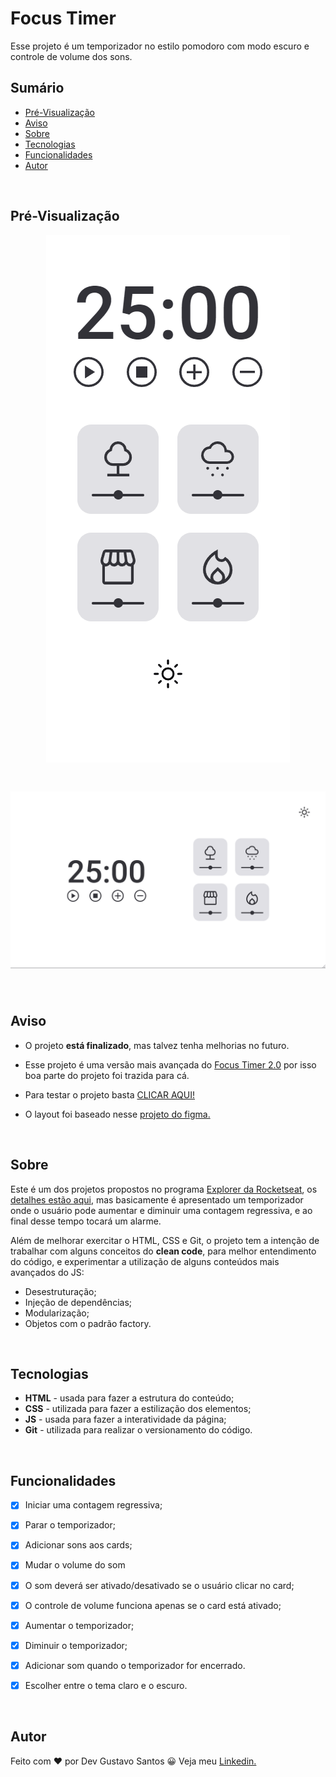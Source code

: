 # Focus Timer

Esse projeto é um temporizador no estilo pomodoro com modo escuro e controle de volume dos sons.

## Sumário
- [Pré-Visualização](#pré-visualização)
- [Aviso](#aviso)
- [Sobre](#sobre)
- [Tecnologias](#tecnologias)
- [Funcionalidades](#funcionalidades)
- [Autor](#autor)

</br>

## Pré-Visualização

<h1 align="center" style="max-width: 412px; margin: auto;">
    <img src="./assets/image/preview/mobile.gif" alt="gif da versão mobile">
</h1>

<h1 align="center">
    <img src="./assets/image/preview/desktop.gif" alt="gif da versão desktop">
</h1>

</br>

## Aviso

- O projeto **está finalizado**, mas talvez tenha melhorias no futuro.

- Esse projeto é uma versão mais avançada do [Focus Timer 2.0](https://github.com/devgustavosantos/focus-timer-2.0) por isso boa parte do projeto foi trazida para cá.

- Para testar o projeto basta [CLICAR AQUI!](https://devgustavosantos.github.io/focus-timer-dark-mode/)

- O layout foi baseado nesse [projeto do figma.](https://www.figma.com/file/nlJJAVuGDc1tnDKqUW4FJA/Stage-05---Dark-Mode-FocusTimer/duplicate)

</br>

## Sobre

Este é um dos projetos propostos no programa [Explorer da Rocketseat](https://www.rocketseat.com.br/explorer), os [detalhes estão aqui](https://efficient-sloth-d85.notion.site/FocusTimer-Dark-Mode-df7a74c5bcb745a0be5428897eb79b3e), mas basicamente é apresentado um temporizador onde o usuário pode aumentar e diminuir uma contagem regressiva, e ao final desse tempo tocará um alarme.

Além de melhorar exercitar o HTML, CSS e Git, o projeto tem a intenção de trabalhar com alguns conceitos do **clean code**, para melhor entendimento do código, e experimentar a utilização de alguns conteúdos mais avançados do JS:
- Desestruturação;
- Injeção de dependências;
- Modularização;
- Objetos com o padrão factory.

</br>

## Tecnologias

- **HTML** - usada para fazer a estrutura do conteúdo;
- **CSS** - utilizada para fazer a estilização dos elementos;
- **JS** - usada para fazer a interatividade da página;
- **Git** - utilizada para realizar o versionamento do código.

</br>

## Funcionalidades

- [x]  Iniciar uma contagem regressiva;
- [x]  Parar o temporizador;
- [x]  Adicionar sons aos cards;
- [x]  Mudar o volume do som
- [x]  O som deverá ser ativado/desativado se o usuário clicar no card;
- [x]  O controle de volume funciona apenas se o card está ativado;
- [x]  Aumentar o temporizador;
- [x]  Diminuir o temporizador;  
- [x]  Adicionar som quando o temporizador for encerrado.
- [x]  Escolher entre o tema claro e o escuro.



</br>

## Autor

Feito com ❤ por Dev Gustavo Santos 😀 Veja meu [Linkedin.](https://www.linkedin.com/in/devgustavosantos/)

